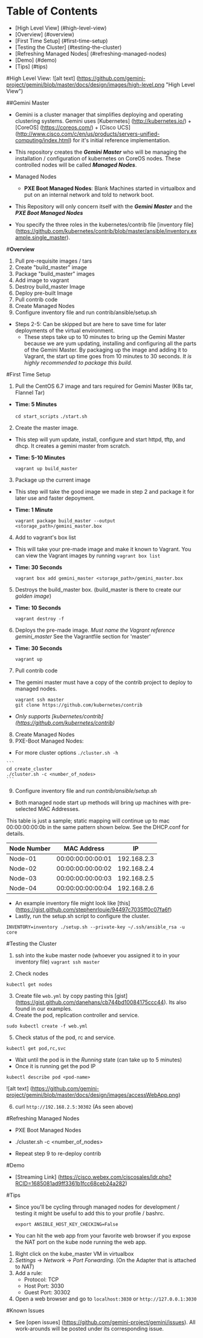 
# Table of Contents
- [High Level View] (#high-level-view)
- [Overview] (#overview)
- [First Time Setup] (#first-time-setup)
- [Testing the Cluster] (#testing-the-cluster)
- [Refreshing Managed Nodes] (#refreshing-managed-nodes)
- [Demo] (#demo)
- [Tips] (#tips)

#High Level View: 
![alt text] (https://github.com/gemini-project/gemini/blob/master/docs/design/images/high-level.png "High Level View")


##Gemini Master 
 - Gemini is a cluster manager that simplifies deploying and operating clustering systems. Gemini uses [Kubernetes] (http://kubernetes.io/) + [CoreOS] (https://coreos.com/) + [Cisco UCS] (http://www.cisco.com/c/en/us/products/servers-unified-computing/index.html) for it's initial reference implementation.
 - This repository creates the **_Gemini Master_** who will be managing the installation / configuration of kubernetes on CoreOS nodes. These controlled nodes will be called **_Managed Nodes_**.
 - Managed Nodes
   - **PXE Boot Managed Nodes**: Blank Machines started in virtualbox and put on an internal network and told to network boot.
 - This Repository will only concern itself with the **_Gemini Master_** and the **_PXE Boot Managed Nodes_**

- You specify the three roles in the kubernetes/contrib file [inventory file] (https://github.com/kubernetes/contrib/blob/master/ansible/inventory.example.single_master).

#**Overview**
1. Pull pre-requisite images / tars
2. Create "build_master" image
3. Package "build_master" images
4. Add image to vagrant
5. Destroy build_master Image
6. Deploy pre-built Image
7. Pull contrib code
8. Create Managed Nodes
9. Configure inventory file and run contrib/ansible/setup.sh


 - Steps 2-5: Can be skipped but are here to save time for later deployments of the virtual environment.
   - These steps take up to 10 minutes to bring up the Gemini Master because we are yum updating, installing and configuring all the parts of the Gemini Master. By packaging up the image and adding it to Vagrant, the start up time goes from 10 minutes to 30 seconds. *It is highly recommended to package this build.*


#First Time Setup
1. Pull the CentOS 6.7 image and tars required for Gemini Master (K8s tar, Flannel Tar)
 - **Time: 5 Minutes**
 
    `cd start_scripts`
    `./start.sh`

2. Create the master image.
 - This step will yum update, install, configure and start httpd, tftp, and dhcp. It creates a gemini master from scratch. 
 - **Time: 5-10 Minutes**

    `vagrant up build_master`

3. Package up the current image
 - This step will take the good image we made in step 2 and package it for later use and faster depoyment.
 - **Time: 1 Minute**

    ```
    vagrant package build_master --output <storage_path>/gemini_master.box
    ```
    
4. Add to vagrant's box list
 - This will take your pre-made image and make it known to Vagrant. You can view the Vagrant images by running `vagrant box list`
 - **Time: 30 Seconds**
    
    ```
    vagrant box add gemini_master <storage_path>/gemini_master.box
    ```
    
5. Destroys the build_master box. (build_master is there to create our *golden image*)
 - **Time: 10 Seconds**
    
    `vagrant destroy -f`

6. Deploys the pre-made image. *Must name the Vagrant reference gemini_master* See the Vagrantfile section for 'master' 
 - **Time: 30 Seconds**
    
    `vagrant up`

7. Pull contrib code
 - The gemini master must have a copy of the contrib project to deploy to managed nodes.
 
   ```
   vagrant ssh master
   git clone https://github.com/kubernetes/contrib 
   ```
 - *Only supports [kubernetes/contrib] (https://github.com/kubernetes/contrib)*

8. Create Managed Nodes
 1. PXE-Boot Managed Nodes:
   - For more cluster options `./cluster.sh -h`
    
    ```
    cd create_cluster
    ./cluster.sh -c <number_of_nodes>
    ```

9. Configure inventory file and run *contrib/ansible/setup.sh*
 - Both managed node start up methods will bring up machines with pre-selected MAC Addresses.
 
 This table is just a sample; static mapping will continue up to mac 00:00:00:00:0b in the same pattern shown below. See the DHCP.conf for details.

 |Node Number | MAC Address       | IP          |
 | ---------- | ----------------- | ----------- | 
 | Node-01    | 00:00:00:00:00:01 | 192.168.2.3 |
 | Node-02    | 00:00:00:00:00:02 | 192.168.2.4 |
 | Node-03    | 00:00:00:00:00:03 | 192.168.2.5 |
 | Node-04    | 00:00:00:00:00:04 | 192.168.2.6 |
 
 - An example inventory file might look like [this] (https://gist.github.com/stephenrlouie/94497c7035ff0c07fa6f)
 - Lastly, run the setup.sh script to configure the cluster.
 
 `INVENTORY=inventory ./setup.sh --private-key ~/.ssh/ansible_rsa -u core`


#Testing the Cluster
1. ssh into the kube master node (whoever you assigned it to in your inventory file)
 `vagrant ssh master`

2. Check nodes

 `kubectl get nodes`

3. Create file `web.yml` by copy pasting this [gist] (https://gist.github.com/danehans/cb744bd10084175ccc44). Its also found in our examples.
4. Create the pod, replication controller and service.
 
 `sudo kubectl create -f web.yml`

5. Check status of the pod, rc and service.

 `kubectl get pod,rc,svc`
 
 - Wait until the pod is in the *Running* state (can take up to 5 minutes)
 - Once it is running get the pod IP

 `kubectl describe pod <pod-name>`

![alt text] (https://github.com/gemini-project/gemini/blob/master/docs/design/images/accessWebApp.png)


6. curl `http://192.168.2.5:30302` (As seen above)

#Refreshing Managed Nodes
 - PXE Boot Managed Nodes
  - ./cluster.sh -c <number_of_nodes>

 - Repeat step 9 to re-deploy contrib

#Demo
- [Streaming Link] (https://cisco.webex.com/ciscosales/ldr.php?RCID=1685081ad9ff3361b1fcc68ceb24a282)

#Tips
 - Since you'll be cycling through managed nodes for development / testing it might be useful to add this to your profile / bashrc.
 
   `export ANSIBLE_HOST_KEY_CHECKING=False`

- You can hit the web app from your favorite web browser if you expose the NAT port on the kube node running the web app. 
 1. Right click on the kube_master VM in virtualbox 
 2. *Settings* -> *Network* -> *Port Forwarding*. (On the Adapter that is attached to *NAT*)
 3. Add a rule:
    - Protocol: TCP
    - Host Port: 3030
    - Guest Port: 30302
 4. Open a web browser and go to `localhost:3030` or `http://127.0.0.1:3030`

#Known Issues
 - See [open issues] (https://github.com/gemini-project/gemini/issues). All work-arounds will be posted under its corresponding issue.
